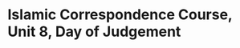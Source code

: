 Islamic Correspondence Course, Unit 8, Day of Judgement
=======================================================


